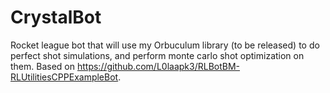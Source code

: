 # CrystalBot

Rocket league bot that will use my Orbuculum library (to be released) to do perfect shot simulations, and perform monte carlo shot optimization on them. Based on https://github.com/L0laapk3/RLBotBM-RLUtilitiesCPPExampleBot.